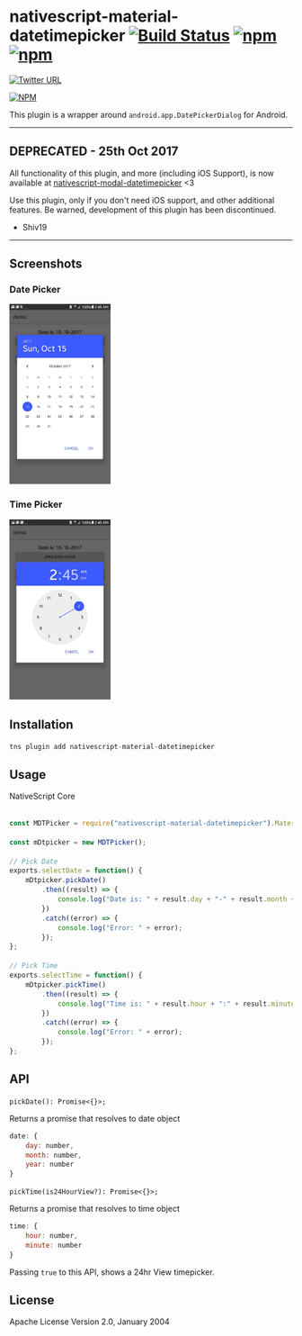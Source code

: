 # nativescript-material-datetimepicker [![Build Status](https://travis-ci.org/shiv19/nativescript-material-datetimepicker.svg?branch=master)](https://travis-ci.org/shiv19/nativescript-material-datetimepicker) [![npm](https://img.shields.io/npm/dt/express.svg)](https://www.npmjs.com/package/nativescript-material-datetimepicker) [![npm](https://img.shields.io/npm/v/nativescript-material-datetimepicker.svg)](https://www.npmjs.com/package/nativescript-material-datetimepicker)

[![Twitter URL](https://img.shields.io/badge/twitter-%40MultiShiv19-blue.svg)](https://twitter.com/MultiShiv19)


[![NPM](https://nodei.co/npm/nativescript-material-datetimepicker.png)](https://nodei.co/npm/nativescript-material-datetimepicker/)

This plugin is a wrapper around `android.app.DatePickerDialog` for Android.


---

## DEPRECATED - 25th Oct 2017 

All functionality of this plugin, and more (including iOS Support), is now 
available at [nativescript-modal-datetimepicker](https://www.npmjs.com/package/nativescript-modal-datetimepicker) <3

Use this plugin, only if you don't need iOS support, and other additional features.
Be warned, development of this plugin has been discontinued.

- Shiv19

---


## Screenshots

### Date Picker
<img src="https://github.com/shiv19/nativescript-material-datetimepicker/blob/master/assets/datepicker.jpeg?raw=true" height="320" > 

### Time Picker
<img src="https://github.com/shiv19/nativescript-material-datetimepicker/blob/master/assets/timepicker.jpeg?raw=true" height="320" > 

## Installation

```javascript
tns plugin add nativescript-material-datetimepicker
```

## Usage 

NativeScript Core

```js

const MDTPicker = require("nativescript-material-datetimepicker").MaterialDatetimepicker;

const mDtpicker = new MDTPicker();

// Pick Date
exports.selectDate = function() {
    mDtpicker.pickDate()
        .then((result) => {
            console.log("Date is: " + result.day + "-" + result.month + "-" + result.year);
        })
        .catch((error) => {
            console.log("Error: " + error);
        });
};

// Pick Time
exports.selectTime = function() {
    mDtpicker.pickTime()
        .then((result) => {
            console.log("Time is: " + result.hour + ":" + result.minute);
        })
        .catch((error) => {
            console.log("Error: " + error);
        });
};

```

## API

`pickDate(): Promise<{}>;`

Returns a promise that resolves to date object
```js
date: {
    day: number,
    month: number,
    year: number
}
```

`pickTime(is24HourView?): Promise<{}>;`

Returns a promise that resolves to time object
```js
time: {
    hour: number,
    minute: number
}
```
Passing `true` to this API, shows a 24hr View timepicker.
    
## License

Apache License Version 2.0, January 2004
